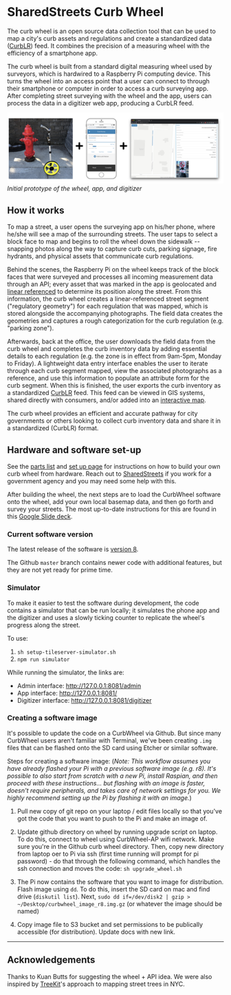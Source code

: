 # SharedStreets Curb Wheel

The curb wheel is an open source data collection tool that can be used to map a city's curb assets and regulations and create a standardized data ([CurbLR](https://www.curblr.org/)) feed. It combines the precision of a measuring wheel with the efficiency of a smartphone app.

The curb wheel is built from a standard digital measuring wheel used by surveyors, which is hardwired to a Raspberry Pi computing device. This turns the wheel into an access point that a user can connect to through their smartphone or computer in order to access a curb surveying app. After completing street surveying with the wheel and the app, users can process the data in a digitizer web app, producing a CurbLR feed.

![](/images/wheel_app_digitizer.png)
*Initial prototype of the wheel, app, and digitizer*

## How it works

To map a street, a user opens the surveying app on his/her phone, where he/she will see a map of the surrounding streets. The user taps to select a block face to map and begins to roll the wheel down the sidewalk -- snapping photos along the way to capture curb cuts, parking signage, fire hydrants, and physical assets that communicate curb regulations.

Behind the scenes, the Raspberry Pi on the wheel keeps track of the block faces that were surveyed and processes all incoming measurement data through an API; every asset that was marked in the app is geolocated and [linear referenced](https://medium.com/sharedstreets/how-the-sharedstreets-referencing-system-works-2097b0d61b52) to determine its position along the street. From this information, the curb wheel creates a linear-referenced street segment ("regulatory geometry") for each regulation that was mapped, which is stored alongside the accompanying photographs. The field data creates the geometries and captures a rough categorization for the curb regulation (e.g. "parking zone").

Afterwards, back at the office, the user downloads the field data from the curb wheel and completes the curb inventory data by adding essential details to each regulation (e.g. the zone is in effect from 9am-5pm, Monday to Friday). A lightweight data entry interface enables the user to iterate through each curb segment mapped, view the associated photographs as a reference, and use this information to populate an attribute form for the curb segment. When this is finished, the user exports the curb inventory as a standardized [CurbLR](https://www.curblr.org/) feed. This feed can be viewed in GIS systems, shared directly with consumers, and/or added into an [interactive map](https://www.curblr.org/).

The curb wheel provides an efficient and accurate pathway for city governments or others looking to collect curb inventory data and share it in a standardized (CurbLR) format.

## Hardware and software set-up

See the [parts list](/PARTS.md) and [set up page](/SETUP.md) for instructions on how to build your own curb wheel from hardware. Reach out to [SharedStreets](mailto:info@sharedstreets.io) if you work for a government agency and you may need some help with this.

After building the wheel, the next steps are to load the CurbWheel software onto the wheel, add your own local basemap data, and then go forth and survey your streets. The most up-to-date instructions for this are found in this [Google Slide deck](https://docs.google.com/presentation/d/17yf7CXPp_n2dldiCTWfH6H_lpq4mqzZ6kTNyTk-0-zw/edit#slide=id.g730b63e36f_0_0).

### Current software version

The latest release of the software is [version 8](https://curblr-www.s3.amazonaws.com/wheel/images/curbwheel_image_r8.img.gz). 

The Github `master` branch contains newer code with additional features, but they are not yet ready for prime time.

### Simulator

To make it easier to test the software during development, the code contains a simulator that can be run locally; it simulates the phone app and the digitizer and uses a slowly ticking counter to replicate the wheel's progress along the street. 

To use:

1. `sh setup-tileserver-simulator.sh`
2. `npm run simulator`


While running the simulator, the links are:
- Admin interface: http://127.0.0.1:8081/admin
- App interface: http://127.0.0.1:8081/
- Digitizer interface: http://127.0.0.1:8081/digitizer

### Creating a software image

It's possible to update the code on a CurbWheel via Github. But since many CurbWheel users aren't familiar with Terminal, we've been creating `.img` files that can be flashed onto the SD card using Etcher or similar software. 

Steps for creating a software image:
(*Note: This workflow assumes you have already flashed your Pi with a previous software image (e.g. r8). It's possible to also start from scratch with a new Pi, install Raspian, and then proceed with these instructions... but flashing with an image is faster, doesn't require peripherals, and takes care of network settings for you. We highly recommend setting up the Pi by flashing it with an image.*)

1. Pull new copy of git repo on your laptop / edit files locally so that you've got the code that you want to push to the Pi and make an image of.

2. Update github directory on wheel by running upgrade script on laptop. To do this, connect to wheel using CurbWheel-AP wifi network. Make sure you're in the Github curb wheel directory. Then, copy new directory from laptop oer to Pi via ssh (first time running will prompt for pi password) - do that through the following command, which handles the ssh connection and moves the code: `sh upgrade_wheel.sh`

3. The Pi now contains the software that you want to image for distribution. Flash image using `dd`. To do this, insert the SD card on mac and find drive (`diskutil list`). Next, `sudo dd if=/dev/disk2 | gzip > ~/Desktop/curbwheel_image_r8.img.gz` (or whatever the image should be named)

4. Copy image file to S3 bucket and set permissions to be publically accessible (for distribution). Update docs with new link.

------

## Acknowledgements

Thanks to Kuan Butts for suggesting the wheel + API idea. We were also inspired by [TreeKit](http://treekit.org/)'s approach to mapping street trees in NYC.
